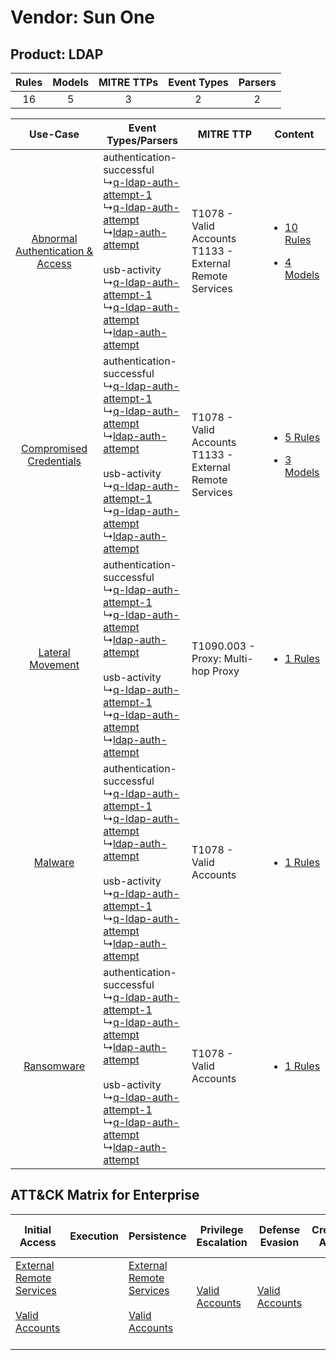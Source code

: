 Vendor: Sun One
===============
Product: LDAP
-------------
| Rules | Models | MITRE TTPs | Event Types | Parsers |
|:-----:|:------:|:----------:|:-----------:|:-------:|
|  16   |   5    |     3      |      2      |    2    |

|    Use-Case    | Event Types/Parsers    | MITRE TTP    | Content    |
|:----:| ---- | ---- | ---- |
| [Abnormal Authentication & Access](../../../UseCases/uc_abnormal_authentication_&_access.md) |  authentication-successful<br> ↳[q-ldap-auth-attempt-1](Ps/pC_qldapauthattempt1.md)<br> ↳[q-ldap-auth-attempt](Ps/pC_qldapauthattempt.md)<br> ↳[ldap-auth-attempt](Ps/pC_ldapauthattempt.md)<br><br> usb-activity<br> ↳[q-ldap-auth-attempt-1](Ps/pC_qldapauthattempt1.md)<br> ↳[q-ldap-auth-attempt](Ps/pC_qldapauthattempt.md)<br> ↳[ldap-auth-attempt](Ps/pC_ldapauthattempt.md)<br> | T1078 - Valid Accounts<br>T1133 - External Remote Services<br> | [<ul><li>10 Rules</li></ul><ul><li>4 Models</li></ul>](RM/r_m_sun_one_ldap_Abnormal_Authentication_&_Access.md) |
|          [Compromised Credentials](../../../UseCases/uc_compromised_credentials.md)          |  authentication-successful<br> ↳[q-ldap-auth-attempt-1](Ps/pC_qldapauthattempt1.md)<br> ↳[q-ldap-auth-attempt](Ps/pC_qldapauthattempt.md)<br> ↳[ldap-auth-attempt](Ps/pC_ldapauthattempt.md)<br><br> usb-activity<br> ↳[q-ldap-auth-attempt-1](Ps/pC_qldapauthattempt1.md)<br> ↳[q-ldap-auth-attempt](Ps/pC_qldapauthattempt.md)<br> ↳[ldap-auth-attempt](Ps/pC_ldapauthattempt.md)<br> | T1078 - Valid Accounts<br>T1133 - External Remote Services<br> | [<ul><li>5 Rules</li></ul><ul><li>3 Models</li></ul>](RM/r_m_sun_one_ldap_Compromised_Credentials.md)    |
|    [Lateral Movement](../../../UseCases/uc_lateral_movement.md)    |  authentication-successful<br> ↳[q-ldap-auth-attempt-1](Ps/pC_qldapauthattempt1.md)<br> ↳[q-ldap-auth-attempt](Ps/pC_qldapauthattempt.md)<br> ↳[ldap-auth-attempt](Ps/pC_ldapauthattempt.md)<br><br> usb-activity<br> ↳[q-ldap-auth-attempt-1](Ps/pC_qldapauthattempt1.md)<br> ↳[q-ldap-auth-attempt](Ps/pC_qldapauthattempt.md)<br> ↳[ldap-auth-attempt](Ps/pC_ldapauthattempt.md)<br> | T1090.003 - Proxy: Multi-hop Proxy<br>    | [<ul><li>1 Rules</li></ul>](RM/r_m_sun_one_ldap_Lateral_Movement.md)    |
|    [Malware](../../../UseCases/uc_malware.md)    |  authentication-successful<br> ↳[q-ldap-auth-attempt-1](Ps/pC_qldapauthattempt1.md)<br> ↳[q-ldap-auth-attempt](Ps/pC_qldapauthattempt.md)<br> ↳[ldap-auth-attempt](Ps/pC_ldapauthattempt.md)<br><br> usb-activity<br> ↳[q-ldap-auth-attempt-1](Ps/pC_qldapauthattempt1.md)<br> ↳[q-ldap-auth-attempt](Ps/pC_qldapauthattempt.md)<br> ↳[ldap-auth-attempt](Ps/pC_ldapauthattempt.md)<br> | T1078 - Valid Accounts<br>    | [<ul><li>1 Rules</li></ul>](RM/r_m_sun_one_ldap_Malware.md)    |
|    [Ransomware](../../../UseCases/uc_ransomware.md)    |  authentication-successful<br> ↳[q-ldap-auth-attempt-1](Ps/pC_qldapauthattempt1.md)<br> ↳[q-ldap-auth-attempt](Ps/pC_qldapauthattempt.md)<br> ↳[ldap-auth-attempt](Ps/pC_ldapauthattempt.md)<br><br> usb-activity<br> ↳[q-ldap-auth-attempt-1](Ps/pC_qldapauthattempt1.md)<br> ↳[q-ldap-auth-attempt](Ps/pC_qldapauthattempt.md)<br> ↳[ldap-auth-attempt](Ps/pC_ldapauthattempt.md)<br> | T1078 - Valid Accounts<br>    | [<ul><li>1 Rules</li></ul>](RM/r_m_sun_one_ldap_Ransomware.md)    |

ATT&CK Matrix for Enterprise
----------------------------
| Initial Access                                                                                                                                   | Execution | Persistence                                                                                                                                      | Privilege Escalation                                                | Defense Evasion                                                     | Credential Access | Discovery | Lateral Movement | Collection | Command and Control                                                                                                                       | Exfiltration | Impact |
| ------------------------------------------------------------------------------------------------------------------------------------------------ | --------- | ------------------------------------------------------------------------------------------------------------------------------------------------ | ------------------------------------------------------------------- | ------------------------------------------------------------------- | ----------------- | --------- | ---------------- | ---------- | ----------------------------------------------------------------------------------------------------------------------------------------- | ------------ | ------ |
| [External Remote Services](https://attack.mitre.org/techniques/T1133)<br><br>[Valid Accounts](https://attack.mitre.org/techniques/T1078)<br><br> |           | [External Remote Services](https://attack.mitre.org/techniques/T1133)<br><br>[Valid Accounts](https://attack.mitre.org/techniques/T1078)<br><br> | [Valid Accounts](https://attack.mitre.org/techniques/T1078)<br><br> | [Valid Accounts](https://attack.mitre.org/techniques/T1078)<br><br> |                   |           |                  |            | [Proxy: Multi-hop Proxy](https://attack.mitre.org/techniques/T1090/003)<br><br>[Proxy](https://attack.mitre.org/techniques/T1090)<br><br> |              |        |